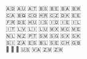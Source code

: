🇦🇩 🇦🇺 🇦🇹 🇧🇸 🇧🇪 🇧🇦 🇧🇼  
🇨🇦 🇧🇶 🇨🇴 🇭🇷 🇨🇿 🇩🇰 🇪🇪  
🇫🇷 🇩🇪 🇭🇺 🇮🇸 🇮🇩 🇮🇪 🇮🇱  
🇮🇹 🇱🇻 🇱🇮 🇱🇺 🇲🇽 🇲🇨 🇲🇪  
🇳🇱 🇳🇿 🇵🇹 🇸🇲 🇸🇬 🇸🇽 🇸🇰  
🇸🇮 🇿🇦 🇪🇸 🇧🇱 🇸🇪 🇨🇭 🇬🇧  
🏴󠁧󠁢󠁥󠁮󠁧󠁿 🏴󠁧󠁢󠁳󠁣󠁴󠁿 🏴󠁧󠁢󠁷󠁬󠁳󠁿 🇺🇸 🇻🇦 🇿🇲 🇿🇼  
